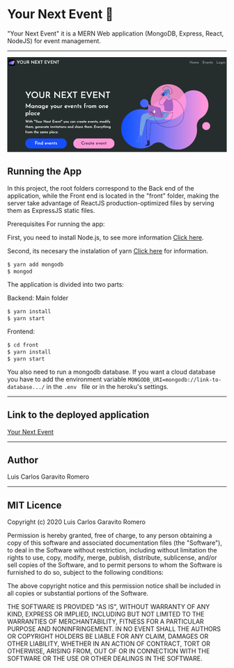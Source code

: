 # Your Next Event 🥳
"Your Next Event" it is a MERN Web application (MongoDB, Express, React, NodeJS) for event management.

<hr>

![Screenshot](https://raw.githubusercontent.com/lcgaravito/yournextevent/master/screenshot.png)

## Running the App

In this project, the root folders correspond to the Back end of the application, while the Front end is located in the "front" folder, making the server take advantage of ReactJS production-optimized files by serving them as ExpressJS static files.

Prerequisites For running the app:

First, you need to install Node.js, to see more information <a href="https://www.mongodb.com/download-center/community">Click here</a>.

Second, its necesary the instalation of yarn <a href="https://classic.yarnpkg.com/en/docs/install/#windows-stable">Click here</a> for information.

```
$ yarn add mongodb
$ mongod
```

The application is divided into two parts:

Backend: Main folder

```
$ yarn install
$ yarn start
```

Frontend: 

```
$ cd front
$ yarn install
$ yarn start
```

You also need to run a mongodb database. If you want a cloud database you have to add the environment variable ```MONGODB_URI=mongodb://link-to-database.../``` in the ```.env ``` file or in the heroku's settings.

<hr>

## Link to the deployed application

<a href="https://yournextevent.herokuapp.com/" target="_blank">Your Next Event</a>

<hr>

## Author
Luis Carlos Garavito Romero

<hr>

<h2>MIT Licence</h2>
<p>Copyright (c) 2020 Luis Carlos Garavito Romero</p>
<p>Permission is hereby granted, free of charge, to any person obtaining a copy of this software and associated documentation files (the "Software"), to deal in the Software without restriction, including without limitation the rights to use, copy, modify, merge, publish, distribute, sublicense, and/or sell copies of the Software, and to permit persons to whom the Software is furnished to do so, subject to the following conditions:</p>
<p>The above copyright notice and this permission notice shall be included in all copies or substantial portions of the Software.</p>
<p>THE SOFTWARE IS PROVIDED "AS IS", WITHOUT WARRANTY OF ANY KIND, EXPRESS OR IMPLIED, INCLUDING BUT NOT LIMITED TO THE WARRANTIES OF MERCHANTABILITY, FITNESS FOR A PARTICULAR PURPOSE AND NONINFRINGEMENT. IN NO EVENT SHALL THE AUTHORS OR COPYRIGHT HOLDERS BE LIABLE FOR ANY CLAIM, DAMAGES OR OTHER LIABILITY, WHETHER IN AN ACTION OF CONTRACT, TORT OR OTHERWISE, ARISING FROM, OUT OF OR IN CONNECTION WITH THE SOFTWARE OR THE USE OR OTHER DEALINGS IN THE SOFTWARE.</p>
